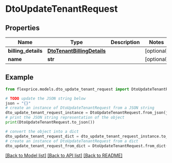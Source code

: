 # DtoUpdateTenantRequest


## Properties

Name | Type | Description | Notes
------------ | ------------- | ------------- | -------------
**billing_details** | [**DtoTenantBillingDetails**](DtoTenantBillingDetails.md) |  | [optional] 
**name** | **str** |  | [optional] 

## Example

```python
from flexprice.models.dto_update_tenant_request import DtoUpdateTenantRequest

# TODO update the JSON string below
json = "{}"
# create an instance of DtoUpdateTenantRequest from a JSON string
dto_update_tenant_request_instance = DtoUpdateTenantRequest.from_json(json)
# print the JSON string representation of the object
print(DtoUpdateTenantRequest.to_json())

# convert the object into a dict
dto_update_tenant_request_dict = dto_update_tenant_request_instance.to_dict()
# create an instance of DtoUpdateTenantRequest from a dict
dto_update_tenant_request_from_dict = DtoUpdateTenantRequest.from_dict(dto_update_tenant_request_dict)
```
[[Back to Model list]](../README.md#documentation-for-models) [[Back to API list]](../README.md#documentation-for-api-endpoints) [[Back to README]](../README.md)


